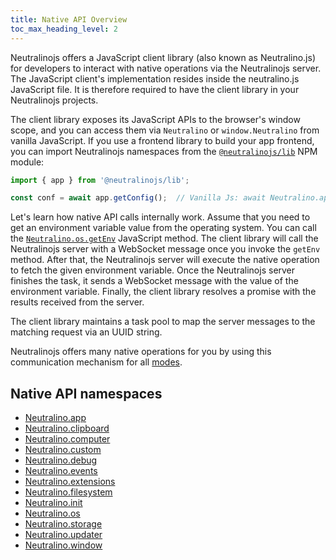 ```yaml
---
title: Native API Overview
toc_max_heading_level: 2
---
```


Neutralinojs offers a JavaScript client library (also known as Neutralino.js) for developers to interact
with native operations via the Neutralinojs server.
The JavaScript client's implementation resides inside the neutralino.js JavaScript file.
It is therefore required to have the client library in your Neutralinojs projects. 

The client library exposes its JavaScript APIs to the browser's window scope, and you can access them
via `Neutralino` or `window.Neutralino` from vanilla JavaScript. If you use a frontend library to build your app frontend,
you can import Neutralinojs namespaces from the [`@neutralinojs/lib`](https://www.npmjs.com/package/@neutralinojs/lib) NPM module:

```js
import { app } from '@neutralinojs/lib';

const conf = await app.getConfig();  // Vanilla Js: await Neutralino.app.getConfig()
```

Let's learn how native API calls internally work. Assume that you need to get an environment variable value from the operating system. 
You can call the [`Neutralino.os.getEnv`](../api/os.md#osgetenvkey)
JavaScript method. The client library will call the Neutralinojs server with a WebSocket message once you invoke
the `getEnv` method. After that, the Neutralinojs server will execute the native operation to fetch the given
environment variable.
Once the Neutralinojs server finishes the task, it sends a WebSocket message with the value of the environment variable.
Finally, the client library resolves a promise with the results received from the server.

The client library maintains a task pool to map the server messages to the matching request via an UUID string.

Neutralinojs offers many native operations for you by using this communication mechanism for all [modes](../configuration/modes).

## Native API namespaces

- [Neutralino.app](../api/app.md)
- [Neutralino.clipboard](../api/clipboard.md)
- [Neutralino.computer](../api/computer.md)
- [Neutralino.custom](../api/custom.md)
- [Neutralino.debug](../api/debug.md)
- [Neutralino.events](../api/events.md)
- [Neutralino.extensions](../api/extensions.md)
- [Neutralino.filesystem](../api/filesystem.md)
- [Neutralino.init](../api/init.md)
- [Neutralino.os](../api/os.md)
- [Neutralino.storage](../api/storage.md)
- [Neutralino.updater](../api/updater.md)
- [Neutralino.window](../api/window.md)
